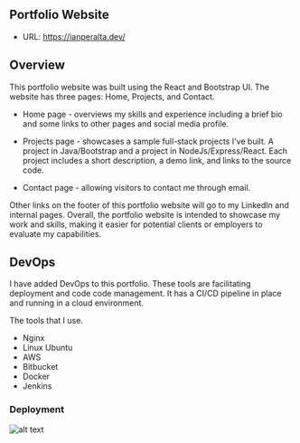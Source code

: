 
## Portfolio Website
- URL: https://ianperalta.dev/

## Overview 

This portfolio website was built using the React and Bootstrap UI. The website has three pages: Home, Projects, and Contact. 

- Home page - overviews my skills and experience including a brief bio and some links to other pages and social media profile.

- Projects page - showcases a sample full-stack projects I've built. A project in Java/Bootstrap and a project in NodeJs/Express/React. Each project includes a short description, a demo link, and links to the source code.

- Contact page - allowing visitors to contact me through email. 

Other links on the footer of this portfolio website will go to my LinkedIn and internal pages. Overall, the portfolio website is intended to showcase my work and skills, making it easier for potential clients or employers to evaluate my capabilities.

<!-- ## You'll Need

## How to run --> 

## DevOps
I have added DevOps to this portfolio. These tools are facilitating deployment and code code management. It has a CI/CD pipeline in place and running in a cloud environment.

The tools that I use.
- Nginx
- Linux Ubuntu
- AWS  
- Bitbucket 
- Docker 
- Jenkins

### Deployment 
![alt text](https://raw.githubusercontent.com/ifperalta/PortfolioWebsite/master/src/components/common/images/architecture.jpg)

<!--### Deployment

## How I configured all the DevOps tools to make it work -->
